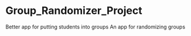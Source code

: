# Group_Randomizer_Project

Better app for putting students into groups
An app for randomizing groups
